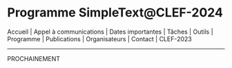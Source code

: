 # Programme SimpleText@CLEF-2024

Accueil | Appel à communications | Dates importantes | Tâches | Outils | Programme | Publications | Organisateurs | Contact | CLEF-2023

---


PROCHAINEMENT

